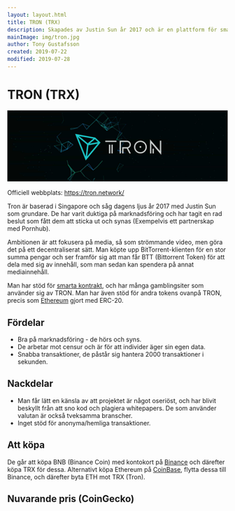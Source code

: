 ```yaml
---
layout: layout.html
title: TRON (TRX)
description: Skapades av Justin Sun år 2017 och är en plattform för smarta kontrakt som fokuserar på media och att bekämpa censur.
mainImage: img/tron.jpg
author: Tony Gustafsson
created: 2019-07-22
modified: 2019-07-28
---
```


# TRON (TRX)

![Tron](../img/tron.jpg 'Tron')

Officiell webbplats: https://tron.network/

Tron är baserad i Singapore och såg dagens ljus år 2017 med Justin Sun som grundare. De har varit duktiga på marknadsföring och har tagit en rad beslut som fått dem att sticka ut och synas (Exempelvis ett partnerskap med Pornhub).

Ambitionen är att fokusera på media, så som strömmande video, men göra det på ett decentraliserat sätt. Man köpte upp BitTorrent-klienten för en stor summa pengar och ser framför sig att man får BTT (Bittorrent Token) för att dela med sig av innehåll, som man sedan kan spendera på annat mediainnehåll.

Man har stöd för [smarta kontrakt](/tekniker/smarta-kontrakt.html), och har många gamblingsiter som använder sig av TRON. Man har även stöd för andra tokens ovanpå TRON, precis som [Ethereum](/kryptovalutor/ethereum.html) gjort med ERC-20.

## Fördelar

-   Bra på marknadsföring - de hörs och syns.
-   De arbetar mot censur och är för att individer äger sin egen data.
-   Snabba transaktioner, de påstår sig hantera 2000 transaktioner i sekunden.

## Nackdelar

-   Man får lätt en känsla av att projektet är något oseriöst, och har blivit beskyllt från att sno kod och plagiera whitepapers. De som använder valutan är också tveksamma branscher.
-   Inget stöd för anonyma/hemliga transaktioner.

## Att köpa

De går att köpa BNB (Binance Coin) med kontokort på [Binance](https://www.binance.com) och därefter köpa TRX för dessa. Alternativt köpa Ethereum på [CoinBase](https://www.coinbase.com/), flytta dessa till Binance, och därefter byta ETH mot TRX (Tron).

## Nuvarande pris (CoinGecko)

<script src="https://widgets.coingecko.com/coingecko-coin-ticker-widget.js"></script>

<coingecko-coin-ticker-widget currency="sek" coin-id="tron" locale="en"></coingecko-coin-ticker-widget>
